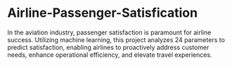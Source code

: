 # Airline-Passenger-Satisfication
In the aviation industry, passenger satisfaction is paramount for airline success. Utilizing machine learning, this project analyzes 24 parameters to predict satisfaction, enabling airlines to proactively address customer needs, enhance operational efficiency, and elevate travel experiences.
